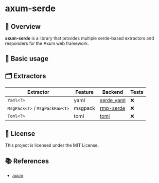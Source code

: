 # axum-serde

## 📑 Overview

**axum-serde** is a library that provides multiple serde-based extractors and responders for the Axum web framework.

## 🚀 Basic usage

## 🗂️ Extractors

| Extractor                      | Feature | Backend                                           | Tests |
|--------------------------------|---------|---------------------------------------------------|-------|
| `Yaml<T>`                      | yaml    | [serde_yaml](https://crates.io/crates/serde_yaml) | ❌     | 
| `MsgPack<T>` / `MsgPackRaw<T>` | msgpack | [rmp-serde](https://crates.io/crates/rmp-serde)   | ❌     | 
| `Toml<T>`                      | toml    | [toml](https://crates.io/crates/toml)             | ❌     | 

## 📜 License

This project is licensed under the MIT License.

## 📚 References

* [axum](https://crates.io/crates/axum)